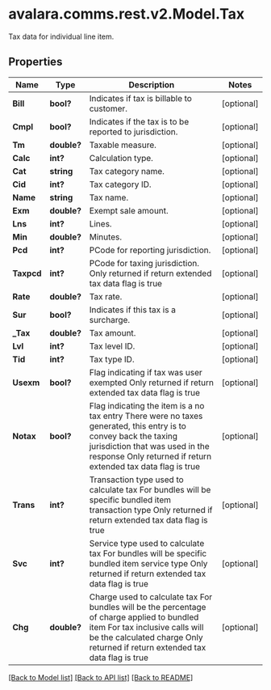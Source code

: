 # avalara.comms.rest.v2.Model.Tax
Tax data for individual line item.
## Properties

Name | Type | Description | Notes
------------ | ------------- | ------------- | -------------
**Bill** | **bool?** | Indicates if tax is billable to customer. | [optional] 
**Cmpl** | **bool?** | Indicates if the tax is to be reported to jurisdiction. | [optional] 
**Tm** | **double?** | Taxable measure. | [optional] 
**Calc** | **int?** | Calculation type. | [optional] 
**Cat** | **string** | Tax category name. | [optional] 
**Cid** | **int?** | Tax category ID. | [optional] 
**Name** | **string** | Tax name. | [optional] 
**Exm** | **double?** | Exempt sale amount. | [optional] 
**Lns** | **int?** | Lines. | [optional] 
**Min** | **double?** | Minutes. | [optional] 
**Pcd** | **int?** | PCode for reporting jurisdiction. | [optional] 
**Taxpcd** | **int?** | PCode for taxing jurisdiction.  Only returned if return extended tax data flag is true | [optional] 
**Rate** | **double?** | Tax rate. | [optional] 
**Sur** | **bool?** | Indicates if this tax is a surcharge. | [optional] 
**_Tax** | **double?** | Tax amount. | [optional] 
**Lvl** | **int?** | Tax level ID. | [optional] 
**Tid** | **int?** | Tax type ID. | [optional] 
**Usexm** | **bool?** | Flag indicating if tax was user exempted  Only returned if return extended tax data flag is true | [optional] 
**Notax** | **bool?** | Flag indicating the item is a no tax entry  There were no taxes generated, this entry is to convey back the taxing jurisdiction that was used in the response  Only returned if return extended tax data flag is true | [optional] 
**Trans** | **int?** | Transaction type used to calculate tax  For bundles will be specific bundled item transaction type  Only returned if return extended tax data flag is true | [optional] 
**Svc** | **int?** | Service type used to calculate tax  For bundles will be specific bundled item service type  Only returned if return extended tax data flag is true | [optional] 
**Chg** | **double?** | Charge used to calculate tax  For bundles will be the percentage of charge applied to bundled item  For tax inclusive calls will be the calculated charge  Only returned if return extended tax data flag is true | [optional] 

[[Back to Model list]](../README.md#documentation-for-models) [[Back to API list]](../README.md#documentation-for-api-endpoints) [[Back to README]](../README.md)

